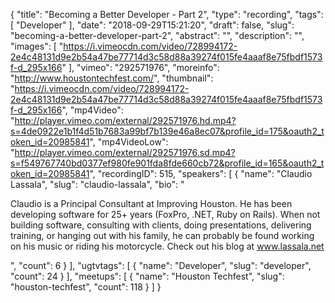 {
  "title": "Becoming a Better Developer - Part 2",
  "type": "recording",
  "tags": [
    "Developer"
  ],
  "date": "2018-09-29T15:21:20",
  "draft": false,
  "slug": "becoming-a-better-developer-part-2",
  "abstract": "",
  "description": "",
  "images": [
    "https://i.vimeocdn.com/video/728994172-2e4c48131d9e2b54a47be77714d3c58d88a39274f015fe4aaaf8e75fbdf1573f-d_295x166"
  ],
  "vimeo": "292571976",
  "moreinfo": "http://www.houstontechfest.com/",
  "thumbnail": "https://i.vimeocdn.com/video/728994172-2e4c48131d9e2b54a47be77714d3c58d88a39274f015fe4aaaf8e75fbdf1573f-d_295x166",
  "mp4Video": "http://player.vimeo.com/external/292571976.hd.mp4?s=4de0922e1b1f4d51b7683a99bf7b139e46a8ec07&profile_id=175&oauth2_token_id=20985841",
  "mp4VideoLow": "http://player.vimeo.com/external/292571976.sd.mp4?s=f549767740bd0377ef980fe901fda8fde660cb72&profile_id=165&oauth2_token_id=20985841",
  "recordingID": 515,
  "speakers": [
    {
      "name": "Claudio Lassala",
      "slug": "claudio-lassala",
      "bio": "<p>Claudio is a Principal Consultant at Improving Houston. He has been developing software for 25+ years (FoxPro, .NET, Ruby on Rails). When not building software, consulting with clients, doing presentations, delivering training, or hanging out with his family, he can probably be found working on his music or riding his motorcycle. Check out his blog at www.lassala.net</p>",
      "count": 6
    }
  ],
  "ugtvtags": [
    {
      "name": "Developer",
      "slug": "developer",
      "count": 24
    }
  ],
  "meetups": [
    {
      "name": "Houston Techfest",
      "slug": "houston-techfest",
      "count": 118
    }
  ]
}